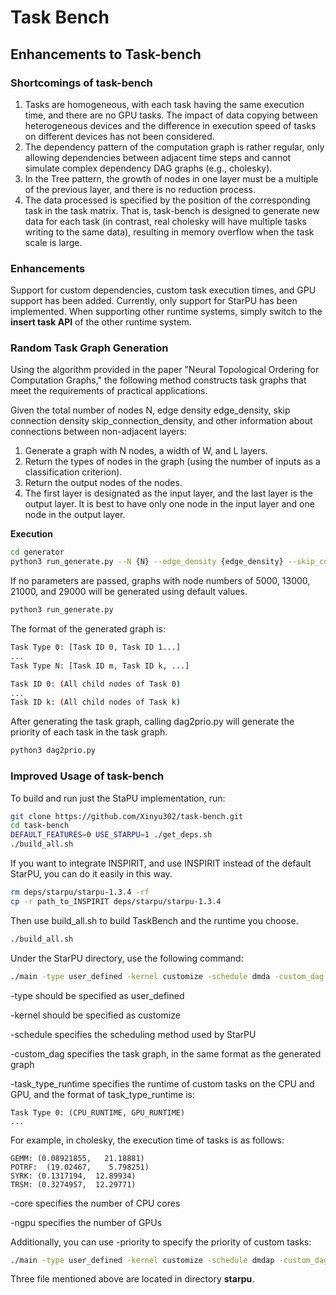 # Task Bench

## Enhancements to Task-bench

### Shortcomings of task-bench

1. Tasks are homogeneous, with each task having the same execution time, and there are no GPU tasks. The impact of data copying between heterogeneous devices and the difference in execution speed of tasks on different devices has not been considered.
2. The dependency pattern of the computation graph is rather regular, only allowing dependencies between adjacent time steps and cannot simulate complex dependency DAG graphs (e.g., cholesky).
3. In the Tree pattern, the growth of nodes in one layer must be a multiple of the previous layer, and there is no reduction process.
4. The data processed is specified by the position of the corresponding task in the task matrix. That is, task-bench is designed to generate new data for each task (in contrast, real cholesky will have multiple tasks writing to the same data), resulting in memory overflow when the task scale is large.

### Enhancements

Support for custom dependencies, custom task execution times, and GPU support has been added. Currently, only support for StarPU has been implemented. When supporting other runtime systems, simply switch to the **insert task API** of the other runtime system.

### Random Task Graph Generation

Using the algorithm provided in the paper "Neural Topological Ordering for Computation Graphs," the following method constructs task graphs that meet the requirements of practical applications.

Given the total number of nodes N, edge density edge_density, skip connection density skip_connection_density, and other information about connections between non-adjacent layers:

1. Generate a graph with N nodes, a width of W, and L layers.
2. Return the types of nodes in the graph (using the number of inputs as a classification criterion).
3. Return the output nodes of the nodes.
4. The first layer is designated as the input layer, and the last layer is the output layer. It is best to have only one node in the input layer and one node in the output layer.

**Execution**

```bash
cd generator
python3 run_generate.py --N {N} --edge_density {edge_density} --skip_connection_density {skip_connection_density}
```

If no parameters are passed, graphs with node numbers of 5000, 13000, 21000, and 29000 will be generated using default values.

```bash
python3 run_generate.py
```

The format of the generated graph is:

```bash
Task Type 0: [Task ID 0, Task ID 1...]
...
Task Type N: [Task ID m, Task ID k, ...]

Task ID 0: (All child nodes of Task 0)
...
Task ID k: (All child nodes of Task k)
```

After generating the task graph, calling dag2prio.py will generate the priority of each task in the task graph.

```bash
python3 dag2prio.py
```

### Improved Usage of task-bench

To build and run just the StaPU implementation, run:

```bash
git clone https://github.com/Xinyu302/task-bench.git
cd task-bench
DEFAULT_FEATURES=0 USE_STARPU=1 ./get_deps.sh
./build_all.sh
```

If you want to integrate INSPIRIT, and use INSPIRIT instead of the default StarPU, you can do it easily in this way.

```bash
rm deps/starpu/starpu-1.3.4 -rf
cp -r path_to_INSPIRIT deps/starpu/starpu-1.3.4
```

Then use build_all.sh to build TaskBench and the runtime you choose.

```bash
./build_all.sh
```

Under the StarPU directory, use the following command:

```bash
./main -type user_defined -kernel customize -schedule dmda -custom_dag dag_dot_prof_file_3840_dmda.txt -task_type_runtime cholesky2.runtime  -core 3 -ngpu 1 -output 3686400 
```

-type should be specified as user_defined

-kernel should be specified as customize

-schedule specifies the scheduling method used by StarPU 

-custom_dag specifies the task graph, in the same format as the generated graph 

-task_type_runtime specifies the runtime of custom tasks on the CPU and GPU, and the format of task_type_runtime is:

```
Task Type 0: (CPU_RUNTIME, GPU_RUNTIME)
...
```

For example, in cholesky, the execution time of tasks is as follows:

```
GEMM: (0.08921855,   21.18881)
POTRF:  (19.02467,    5.798251)
SYRK: (0.1317194,  12.89934)
TRSM: (0.3274957,  12.29771)
```

-core specifies the number of CPU cores 

-ngpu specifies the number of GPUs

Additionally, you can use -priority to specify the priority of custom tasks:

```bash
./main -type user_defined -kernel customize -schedule dmdap -custom_dag dag_dot_prof_file_30720_dmda.txt -task_type_runtime cholesky2.runtime -priority 30720.txt -core 14 -ngpu 1 -output 3686400
```

Three file mentioned above are located in directory **starpu**.
